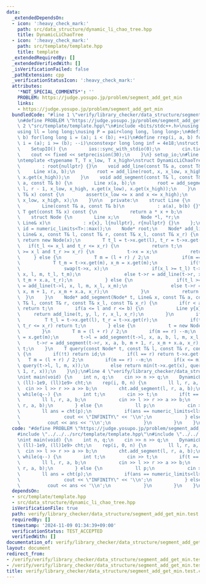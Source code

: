 ```yaml
---
data:
  _extendedDependsOn:
  - icon: ':heavy_check_mark:'
    path: src/data_structure/dynamic_li_chao_tree.hpp
    title: DynamicLiChaoTree
  - icon: ':heavy_check_mark:'
    path: src/template/template.hpp
    title: template
  _extendedRequiredBy: []
  _extendedVerifiedWith: []
  _isVerificationFailed: false
  _pathExtension: cpp
  _verificationStatusIcon: ':heavy_check_mark:'
  attributes:
    '*NOT_SPECIAL_COMMENTS*': ''
    PROBLEM: https://judge.yosupo.jp/problem/segment_add_get_min
    links:
    - https://judge.yosupo.jp/problem/segment_add_get_min
  bundledCode: "#line 1 \"verify/library_checker/data_structure/segment_add_get_min.test.cpp\"\
    \n#define PROBLEM \"https://judge.yosupo.jp/problem/segment_add_get_min\"\n#line\
    \ 2 \"src/template/template.hpp\"\n#include <bits/stdc++.h>\nusing namespace std;\n\
    using ll = long long;\nusing P = pair<long long, long long>;\n#define rep(i, a,\
    \ b) for(long long i = (a); i < (b); ++i)\n#define rrep(i, a, b) for(long long\
    \ i = (a); i >= (b); --i)\nconstexpr long long inf = 4e18;\nstruct SetupIO {\n\
    \    SetupIO() {\n        ios::sync_with_stdio(0);\n        cin.tie(0);\n    \
    \    cout << fixed << setprecision(30);\n    }\n} setup_io;\n#line 3 \"src/data_structure/dynamic_li_chao_tree.hpp\"\
    \ntemplate <typename T, T x_low, T x_high>\nstruct DynamicLiChaoTree {\n    DynamicLiChaoTree()\n\
    \        : root{nullptr} {}\n    void add_line(const T& a, const T& b) {\n   \
    \     Line x(a, b);\n        root = add_line(root, x, x_low, x_high, x.get(x_low),\
    \ x.get(x_high));\n    }\n    void add_segment(const T& l, const T& r, const T&\
    \ a, const T& b) {\n        Line x(a, b);\n        root = add_segment(root, x,\
    \ l, r - 1, x_low, x_high, x.get(x_low), x.get(x_high));\n    }\n    T operator()(const\
    \ T& x) const {\n        assert(x_low <= x and x <= x_high);\n        return query(root,\
    \ x_low, x_high, x);\n    }\n\n   private:\n    struct Line {\n        T a, b;\n\
    \        Line(const T& a, const T& b)\n            : a(a), b(b) {}\n        inline\
    \ T get(const T& x) const {\n            return a * x + b;\n        }\n    };\n\
    \    struct Node {\n        Line x;\n        Node *l, *r;\n        Node(const\
    \ Line& x)\n            : x{x}, l{nullptr}, r{nullptr} {}\n    };\n    const T\
    \ id = numeric_limits<T>::max();\n    Node* root;\n    Node* add_line(Node* t,\
    \ Line& x, const T& l, const T& r, const T& x_l, const T& x_r) {\n        if(!t)\
    \ return new Node(x);\n        T t_l = t->x.get(l), t_r = t->x.get(r);\n     \
    \   if(t_l <= x_l and t_r <= x_r) {\n            return t;\n        } else if(t_l\
    \ >= x_l and t_r >= x_r) {\n            t->x = x;\n            return t;\n   \
    \     } else {\n            T m = (l + r) / 2;\n            if(m == r) --m;\n\
    \            T t_m = t->x.get(m), x_m = x.get(m);\n            if(t_m > x_m) {\n\
    \                swap(t->x, x);\n                if(x_l >= t_l) t->l = add_line(t->l,\
    \ x, l, m, t_l, t_m);\n                else t->r = add_line(t->r, x, m + 1, r,\
    \ t_m + x.a, t_r);\n            } else {\n                if(t_l >= x_l) t->l\
    \ = add_line(t->l, x, l, m, x_l, x_m);\n                else t->r = add_line(t->r,\
    \ x, m + 1, r, x_m + x.a, x_r);\n            }\n            return t;\n      \
    \  }\n    }\n    Node* add_segment(Node* t, Line& x, const T& a, const T& b, const\
    \ T& l, const T& r, const T& x_l, const T& x_r) {\n        if(r < a or b < l)\
    \ return t;\n        if(a <= l and r <= b) {\n            Line y{x};\n       \
    \     return add_line(t, y, l, r, x_l, x_r);\n        }\n        if(t) {\n   \
    \         T t_l = t->x.get(l), t_r = t->x.get(r);\n            if(t_l <= x_l and\
    \ t_r <= x_r) return t;\n        } else {\n            t = new Node(Line(0, id));\n\
    \        }\n        T m = (l + r) / 2;\n        if(m == r) --m;\n        T x_m\
    \ = x.get(m);\n        t->l = add_segment(t->l, x, a, b, l, m, x_l, x_m);\n  \
    \      t->r = add_segment(t->r, x, a, b, m + 1, r, x_m + x.a, x_r);\n        return\
    \ t;\n    }\n    T query(const Node* t, const T& l, const T& r, const T& x) const\
    \ {\n        if(!t) return id;\n        if(l == r) return t->x.get(x);\n     \
    \   T m = (l + r) / 2;\n        if(m == r) --m;\n        if(x <= m) return min(t->x.get(x),\
    \ query(t->l, l, m, x));\n        else return min(t->x.get(x), query(t->r, m +\
    \ 1, r, x));\n    }\n};\n#line 4 \"verify/library_checker/data_structure/segment_add_get_min.test.cpp\"\
    \nint main(void) {\n    int n, q;\n    cin >> n >> q;\n    DynamicLiChaoTree<ll,\
    \ (ll)-1e9, (ll)1e9> cht;\n    rep(i, 0, n) {\n        ll l, r, a, b;\n      \
    \  cin >> l >> r >> a >> b;\n        cht.add_segment(l, r, a, b);\n    }\n   \
    \ while(q--) {\n        int t;\n        cin >> t;\n        if(t == 0) {\n    \
    \        ll l, r, a, b;\n            cin >> l >> r >> a >> b;\n            cht.add_segment(l,\
    \ r, a, b);\n        } else {\n            ll p;\n            cin >> p;\n    \
    \        ll ans = cht(p);\n            if(ans == numeric_limits<ll>::max()) {\n\
    \                cout << \"INFINITY\" << '\\n';\n            } else {\n      \
    \          cout << ans << '\\n';\n            }\n        }\n    }\n}\n"
  code: "#define PROBLEM \"https://judge.yosupo.jp/problem/segment_add_get_min\"\n\
    #include \"../../../src/template/template.hpp\"\n#include \"../../../src/data_structure/dynamic_li_chao_tree.hpp\"\
    \nint main(void) {\n    int n, q;\n    cin >> n >> q;\n    DynamicLiChaoTree<ll,\
    \ (ll)-1e9, (ll)1e9> cht;\n    rep(i, 0, n) {\n        ll l, r, a, b;\n      \
    \  cin >> l >> r >> a >> b;\n        cht.add_segment(l, r, a, b);\n    }\n   \
    \ while(q--) {\n        int t;\n        cin >> t;\n        if(t == 0) {\n    \
    \        ll l, r, a, b;\n            cin >> l >> r >> a >> b;\n            cht.add_segment(l,\
    \ r, a, b);\n        } else {\n            ll p;\n            cin >> p;\n    \
    \        ll ans = cht(p);\n            if(ans == numeric_limits<ll>::max()) {\n\
    \                cout << \"INFINITY\" << '\\n';\n            } else {\n      \
    \          cout << ans << '\\n';\n            }\n        }\n    }\n}"
  dependsOn:
  - src/template/template.hpp
  - src/data_structure/dynamic_li_chao_tree.hpp
  isVerificationFile: true
  path: verify/library_checker/data_structure/segment_add_get_min.test.cpp
  requiredBy: []
  timestamp: '2024-11-09 01:34:39+09:00'
  verificationStatus: TEST_ACCEPTED
  verifiedWith: []
documentation_of: verify/library_checker/data_structure/segment_add_get_min.test.cpp
layout: document
redirect_from:
- /verify/verify/library_checker/data_structure/segment_add_get_min.test.cpp
- /verify/verify/library_checker/data_structure/segment_add_get_min.test.cpp.html
title: verify/library_checker/data_structure/segment_add_get_min.test.cpp
---
```

